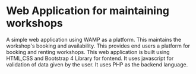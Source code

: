 # Web Application for maintaining workshops 
A simple web application using WAMP as a platform. This maintains the workshop's booking and availability. This provides end users a platform for booking and renting workshops.
This web application is built using HTML,CSS and Bootstrap 4 Library for fontend. It uses javascript for validation of data given by the user.
It uses PHP as the backend language.
